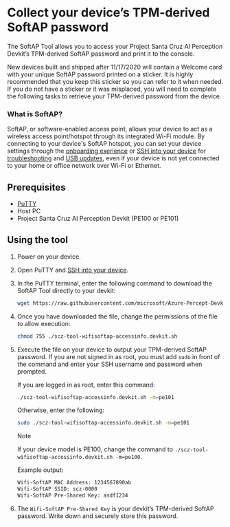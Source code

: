 # Collect your device’s TPM-derived SoftAP password

The SoftAP Tool allows you to access your Project Santa Cruz AI Perception Devkit’s TPM-derived SoftAP password and print it to the console.

New devices built and shipped after 11/17/2020 will contain a Welcome card with your unique SoftAP password printed on a sticker. It is highly recommended that you keep this sticker so you can refer to it when needed. If you do not have a sticker or it was misplaced, you will need to complete the following tasks to retrieve your TPM-derived password from the device.

### What is SoftAP?

SoftAP, or software-enabled access point, allows your device to act as a wireless access point/hotspot through its integrated Wi-Fi module. By connecting to your device's SoftAP hotspot, you can set your device settings through the [onboarding exerience](https://docs.microsoft.com/en-us/azure/azure-percept/quickstart-percept-dk-set-up) or [SSH into your device](https://docs.microsoft.com/en-us/azure/azure-percept/how-to-ssh-into-percept-dk) for [troubleshooting](https://docs.microsoft.com/en-us/azure/azure-percept/troubleshoot-dev-kit) and [USB updates](https://docs.microsoft.com/en-us/azure/azure-percept/how-to-update-via-usb), even if your device is not yet connected to your home or office network over Wi-Fi or Ethernet.

## Prerequisites

- [PuTTY](https://www.chiark.greenend.org.uk/~sgtatham/putty/latest.html)
- Host PC
- Project Santa Cruz AI Perception Devkit (PE100 or PE101)

## Using the tool

1. Power on your device.

1. Open PuTTY and [SSH into your device](https://github.com/microsoft/Project-Santa-Cruz-Preview/blob/main/user-guides/general/troubleshooting/ssh_and_serial_connection_setup.md).

1. In the PuTTY terminal, enter the following command to download the SoftAP Tool directly to your devkit:

    ```bash
    wget https://raw.githubusercontent.com/microsoft/Azure-Percept-Devkit-Private-Preview/main/tools/SoftAP-access-info-tool/scz-tool-wifisoftap-accessinfo.devkit.sh
    ```

1. Once you have downloaded the file, change the permissions of the file to allow execution:  

    ```bash
    chmod 755 ./scz-tool-wifisoftap-accessinfo.devkit.sh
    ```

1. Execute the file on your device to output your TPM-derived SoftAP password. If you are not signed in as root, you must add ```sudo``` in front of the command and enter your SSH username and password when prompted.

    If you are logged in as root, enter this command:
    ```bash
    ./scz-tool-wifisoftap-accessinfo.devkit.sh -m=pe101
   ```
   Otherwise, enter the following:
    ```bash
    sudo ./scz-tool-wifisoftap-accessinfo.devkit.sh -m=pe101
    ```

    > [!NOTE]
    > If your device model is PE100, change the command to ```./scz-tool-wifisoftap-accessinfo.devkit.sh -m=pe100```.

    Example output:

    ```bash
    Wifi-SoftAP MAC Address: 1234567890ab
    Wifi-SoftAP SSID: scz-0000
    Wifi-SoftAP Pre-Shared Key: asdf1234  
    ```

1. The ```Wifi-SoftAP Pre-Shared Key``` is your devkit’s TPM-derived SoftAP password. Write down and securely store this password.
